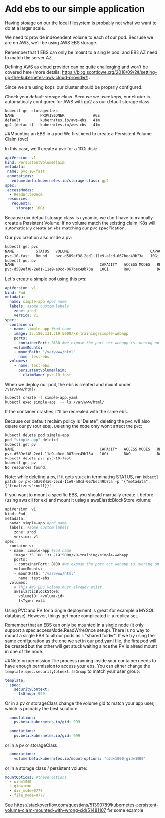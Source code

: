 # Add ebs to our simple application

Having storage on our the local filesystem is probably not what we want to do at a larger scale. 

We need to provide independent volume to each of our pod. Because we are on AWS, we'll be using AWS EBS storage. 

Remember that 1 EBS can only be mount to a sing le pod, and EBS AZ need to match the server AZ.

Defining AWS as cloud provider can be quite challenging and won't be covered here (more details: https://blog.scottlowe.org/2018/09/28/setting-up-the-kubernetes-aws-cloud-provider/).

Since we are using kops, our cluster should be properly configured.

Check your default storage class. Because we used kops, our cluster is automatically configured for AWS with gp2 as our default storage class.

```bash
kubectl get storageclass
NAME            PROVISIONER             AGE
default         kubernetes.io/aws-ebs   41m
gp2 (default)   kubernetes.io/aws-ebs   41m
```

##Mounting an EBS in a pod 
We first need to create a Persistent Volume Claim (pvc)

In this case, we'll create a pvc for a 10Gi disk:

```yaml
apiVersion: v1
kind: PersistentVolumeClaim
metadata:
 name: pvc-10-fast
 annotations:
   volume.beta.kubernetes.io/storage-class: gp2
spec:
 accessModes:
  - ReadWriteOnce
 resources:
   requests:
     storage: 10Gi
```

Because our default storage class is dynamic, we don't have to manually create a Persistent Volume. If no volume match the existing claim, K8s will automatically create an ebs matching our pvc specification.

Our pvc creation also made a pv:
```bash
kubectl get pvc
NAME          STATUS   VOLUME                                     CAPACITY   ACCESS MODES   STORAGECLASS   AGE
pvc-10-fast   Bound    pvc-d589ef38-2ed1-11e9-a0cd-067bec49b73a   10Gi       RWO            gp2            23s
kubectl get pv
NAME                                       CAPACITY   ACCESS MODES   RECLAIM POLICY   STATUS   CLAIM                 STORAGECLASS   REASON   AGE
pvc-d589ef38-2ed1-11e9-a0cd-067bec49b73a   10Gi       RWO            Delete           Bound    default/pvc-10-fast   gp2                     14s
```

Let's create a simple pod using this pvs:

```yaml
apiVersion: v1
kind: Pod
metadata:
  name: simple-app #pod name
  labels: #some custom labels
    zone: prod 
    version: v1 
spec:
  containers:
  - name: simple-app #pod name
    image: 35.180.131.219:5000/k8-training/simple-webapp
    ports:
    - containerPort: 8080 #we expose the port our webapp is running on
    volumeMounts:
    - mountPath: "/var/www/html"
      name: test-ebs
  volumes:
    - name: test-ebs
      persistentVolumeClaim:
        claimName: pvc-10-fast

```
When we deploy our pod, the ebs is created and mount under `/var/www/html/`

```bash
kubectl create -f simple-app.yaml 
kubectl exec simple-app  -- ls /var/www/html/
```
If the container crashes, it'll be recreated with the same ebs.

Because our default reclaim policy is "Delete", deleting the pvc will also delete our pv (our ebs). Deleting the node only won't affect the pvc:

```bash
kubectl delete pod simple-app 
pod "simple-app" deleted
kubectl get pv
NAME                                       CAPACITY   ACCESS MODES   RECLAIM POLICY   STATUS   CLAIM                 STORAGECLASS   REASON   AGE
pvc-d589ef38-2ed1-11e9-a0cd-067bec49b73a   10Gi       RWO            Delete           Bound    default/pvc-10-fast   gp2                     6m
kubectl delete pvc pvc-10-fast 
kubectl get pv
No resources found.
```

Note: while deleting a pv, if it gets stuck in terminating STATUS, run `kubectl patch pv pvc-b0a084a6-2ecd-11e9-a0cd-067bec49b73a -p '{"metadata":{"finalizers":null}}'`

If you want to mount a specific EBS, you should manually create it before (using aws cli for ex) and mount it using a awsElasticBlockStore volume:

```bash
apiVersion: v1
kind: Pod
metadata:
  name: simple-app #pod name
  labels: #some custom labels
    zone: prod 
    version: v1 
spec:
  containers:
  - name: simple-app #pod name
    image: 35.180.131.219:5000/k8-training/simple-webapp
    ports:
    - containerPort: 8080 #we expose the port our webapp is running on
    volumeMounts:
    - mountPath: "/var/www/html"
      name: test-ebs
  volumes:
    # This AWS EBS volume must already exist.
    awsElasticBlockStore:
      volumeID: <volume-id>
      fsType: ext4
```

Using PVC and PV for a single deployment is great (for example a MYSQL database). However, things get more complicated in a replica set.

Remember that an EBS can only be mounted in a single node (it only support a spec.accessMode.ReadWriteOnce setup). There is no way to mount a single EBS to all our pods as a "shared folder". If we try using the same configuration as the one we set in our pod.yaml file, the first pod will be created but the other will get stuck waiting since the PV is alread mount in one of the node.


##Note on permission
The process running inside your container needs to have enough permission to access your ebs.
You can either change the `template.spec.securityCotnext.fsGroup` to match your user group: 
```yaml
template:
  spec:
    securityContext:
      fsGroup: 999
```

Or in a pv or storageClass change the volume gid to match your app user, which is probably the best solution:  

```yaml
  annotations:
    pv.beta.kubernetes.io/gid: 999     
``` 

```yaml
  annotations:
    pv.beta.kubernetes.io/gid: 999     
``` 

or in a pv or storageClass
```yaml
  annotations:
    volume.beta.kubernetes.io/mount-options: "uid=1000,gid=1000"
```

or in a storage class / persistent volume:

```yaml
mountOptions: #these options
  - uid=1000
  - gid=1000
  - dir_mode=0777
  - file_mode=0777
```

See https://stackoverflow.com/questions/51390789/kubernetes-persistent-volume-claim-mounted-with-wrong-gid/51481107 for some example